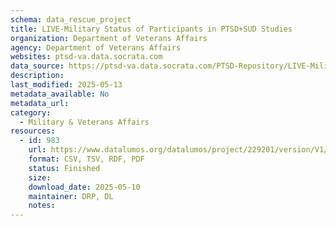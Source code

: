```yaml
---
schema: data_rescue_project 
title: LIVE-Military Status of Participants in PTSD+SUD Studies
organization: Department of Veterans Affairs
agency: Department of Veterans Affairs
websites: ptsd-va.data.socrata.com
data_source: https://ptsd-va.data.socrata.com/PTSD-Repository/LIVE-Military-Status-of-Participants-in-PTSD-SUD-S/8vi4-e5tc
description: 
last_modified: 2025-05-13
metadata_available: No
metadata_url: 
category:
  - Military & Veterans Affairs 
resources:
  - id: 983
    url: https://www.datalumos.org/datalumos/project/229201/version/V1/view
    format: CSV, TSV, RDF, PDF
    status: Finished
    size: 
    download_date: 2025-05-10
    maintainer: DRP, DL
    notes: 
---
```

